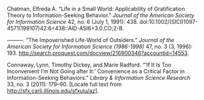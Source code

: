Chatman, Elfreda A. “Life in a Small World: Applicability of
Gratification Theory to Information-Seeking Behavior.” *Journal of the
American Society for Information Science* 42, no. 6 (July 1, 1991): 438.
doi:10.1002/(SICI)1097-4571(199107)42:6\<438::AID-ASI6\>3.0.CO;2-B.

———. “The Impoverished Life-World of Outsiders.” *Journal of the
American Society for Information Science (1986-1998)* 47, no. 3 (3,
1996): 193.
http://search.proquest.com/docview/216900346?accountid=14553.

Connaway, Lynn, Timothy Dickey, and Marie Radford. “‘If It Is Too
Inconvenient I’m Not Going after It:’ Convenience as a Critical Factor
in Information-Seeking Behaviors.” *Library & Information Science
Research* 33, no. 3 (2011): 179–90. [Locate full text from
http://sfx.carli.illinois.edu/sfxuiu/az].

